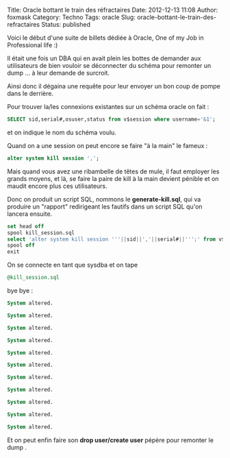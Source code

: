 Title: Oracle bottant le train des réfractaires
Date: 2012-12-13 11:08
Author: foxmask
Category: Techno
Tags: oracle
Slug: oracle-bottant-le-train-des-refractaires
Status: published

Voici le début d'une suite de billets dédiée à Oracle, One of my Job in
Professional life :)

Il était une fois un DBA qui en avait plein les bottes de demander aux
utilisateurs de bien vouloir se déconnecter du schéma pour remonter un
dump ... à leur demande de surcroit.

Ainsi donc il dégaina une requête pour leur envoyer un bon coup de pompe
dans le derrière.

Pour trouver la/les connexions existantes sur un schéma oracle on fait :

```sql
SELECT sid,serial#,osuser,status from v$session where username='&1';
```

et on indique le nom du schéma voulu.

Quand on a une session on peut encore se faire "à la main" le fameux :

```sql
alter system kill session ',';
```

Mais quand vous avez une ribambelle de têtes de mule, il faut employer
les grands moyens, et là, se faire la paire de kill à la main devient
pénible et on maudit encore plus ces utilisateurs.

Donc on produit un script SQL, nommons le **generate-kill.sql**, qui va
produire un "rapport" redirigeant les fautifs dans un script SQL qu'on
lancera ensuite.

```sql
set head off
spool kill_session.sql
select 'alter system kill session '''||sid||','||serial#||''';' from v$session where username = '&1';
spool off
exit
```

On se connecte en tant que sysdba et on tape

```sql
@kill_session.sql
```

bye bye :

```sql
System altered.

System altered.

System altered.

System altered.

System altered.

System altered.

System altered.

System altered.

System altered.

System altered.

System altered.
```

Et on peut enfin faire son **drop user/create user** pépère pour
remonter le dump .


